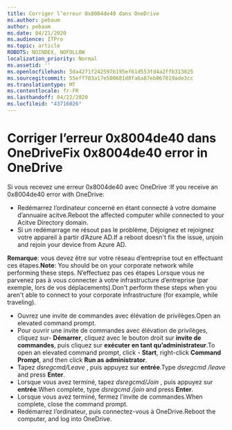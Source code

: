 ```yaml
---
title: Corriger l’erreur 0x8004de40 dans OneDrive
ms.author: pebaum
author: pebaum
ms.date: 04/21/2020
ms.audience: ITPro
ms.topic: article
ROBOTS: NOINDEX, NOFOLLOW
localization_priority: Normal
ms.assetid: ''
ms.openlocfilehash: 5da4271f242597b195ef61d553fd4a2ffb313025
ms.sourcegitcommit: 55eff703a17e500681d8fa6a87eb067019ade3cc
ms.translationtype: MT
ms.contentlocale: fr-FR
ms.lasthandoff: 04/22/2020
ms.locfileid: "43716026"
---
```

# <a name="fix-0x8004de40-error-in-onedrive"></a><span data-ttu-id="584cb-102">Corriger l’erreur 0x8004de40 dans OneDrive</span><span class="sxs-lookup"><span data-stu-id="584cb-102">Fix 0x8004de40 error in OneDrive</span></span>

<span data-ttu-id="584cb-103">Si vous recevez une erreur 0x8004de40 avec OneDrive :</span><span class="sxs-lookup"><span data-stu-id="584cb-103">If you receive an 0x8004de40 error with OneDrive:</span></span>

- <span data-ttu-id="584cb-104">Redémarrez l’ordinateur concerné en étant connecté à votre domaine d’annuaire acitve.</span><span class="sxs-lookup"><span data-stu-id="584cb-104">Reboot the affected computer while connected to your Acitve Directory domain.</span></span>
- <span data-ttu-id="584cb-105">Si un redémarrage ne résout pas le problème, Déjoignez et rejoignez votre appareil à partir d’Azure AD.</span><span class="sxs-lookup"><span data-stu-id="584cb-105">If a reboot doesn't fix the issue, unjoin and rejoin your device from Azure AD.</span></span> 

<span data-ttu-id="584cb-106">**Remarque**: vous devez être sur votre réseau d’entreprise tout en effectuant ces étapes.</span><span class="sxs-lookup"><span data-stu-id="584cb-106">**Note**: You should be on your corporate network while performing these steps.</span></span> <span data-ttu-id="584cb-107">N’effectuez pas ces étapes Lorsque vous ne parvenez pas à vous connecter à votre infrastructure d’entreprise (par exemple, lors de vos déplacements).</span><span class="sxs-lookup"><span data-stu-id="584cb-107">Don't perform these steps when you aren't able to connect to your corporate infrastructure (for example, while traveling).</span></span> 

- <span data-ttu-id="584cb-108">Ouvrez une invite de commandes avec élévation de privilèges.</span><span class="sxs-lookup"><span data-stu-id="584cb-108">Open an elevated command prompt.</span></span> 
- <span data-ttu-id="584cb-109">Pour ouvrir une invite de commandes avec élévation de privilèges, cliquez sur- **Démarrer**, cliquez avec le bouton droit sur **invite de commandes**, puis cliquez sur **exécuter en tant qu’administrateur**.</span><span class="sxs-lookup"><span data-stu-id="584cb-109">To open an elevated command prompt, click - **Start**, right-click **Command Prompt**, and then click **Run as administrator**.</span></span>
- <span data-ttu-id="584cb-110">Tapez *dsregcmd/Leave* , puis appuyez sur **entrée**.</span><span class="sxs-lookup"><span data-stu-id="584cb-110">Type *dsregcmd /leave* and press **Enter**.</span></span>
- <span data-ttu-id="584cb-111">Lorsque vous avez terminé, tapez *dsregcmd/Join* , puis appuyez sur **entrée**.</span><span class="sxs-lookup"><span data-stu-id="584cb-111">When complete, type *dsregcmd /join* and press **Enter**.</span></span>
- <span data-ttu-id="584cb-112">Lorsque vous avez terminé, fermez l’invite de commandes.</span><span class="sxs-lookup"><span data-stu-id="584cb-112">When complete, close the command prompt.</span></span>
- <span data-ttu-id="584cb-113">Redémarrez l’ordinateur, puis connectez-vous à OneDrive.</span><span class="sxs-lookup"><span data-stu-id="584cb-113">Reboot the computer, and log into OneDrive.</span></span>